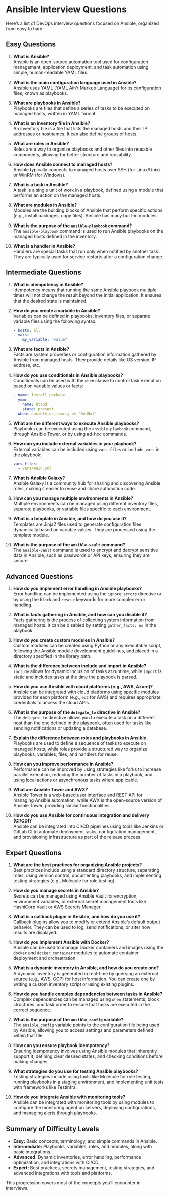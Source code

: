 # Ansible Interview Questions

Here’s a list of DevOps interview questions focused on Ansible, organized from easy to hard:

## Easy Questions
1. **What is Ansible?**  
   Ansible is an open-source automation tool used for configuration management, application deployment, and task automation using simple, human-readable YAML files.

2. **What is the main configuration language used in Ansible?**  
   Ansible uses YAML (YAML Ain't Markup Language) for its configuration files, known as playbooks.

3. **What are playbooks in Ansible?**  
   Playbooks are files that define a series of tasks to be executed on managed hosts, written in YAML format.

4. **What is an inventory file in Ansible?**  
   An inventory file is a file that lists the managed hosts and their IP addresses or hostnames. It can also define groups of hosts.

5. **What are roles in Ansible?**  
   Roles are a way to organize playbooks and other files into reusable components, allowing for better structure and reusability.

6. **How does Ansible connect to managed hosts?**  
   Ansible typically connects to managed hosts over SSH (for Linux/Unix) or WinRM (for Windows).

7. **What is a task in Ansible?**  
   A task is a single unit of work in a playbook, defined using a module that performs an action on the managed hosts.

8. **What are modules in Ansible?**  
   Modules are the building blocks of Ansible that perform specific actions (e.g., install packages, copy files). Ansible has many built-in modules.

9. **What is the purpose of the `ansible-playbook` command?**  
   The `ansible-playbook` command is used to run Ansible playbooks on the managed hosts defined in the inventory.

10. **What is a handler in Ansible?**  
    Handlers are special tasks that run only when notified by another task. They are typically used for service restarts after a configuration change.

## Intermediate Questions
1. **What is idempotency in Ansible?**  
   Idempotency means that running the same Ansible playbook multiple times will not change the result beyond the initial application. It ensures that the desired state is maintained.

2. **How do you create a variable in Ansible?**  
   Variables can be defined in playbooks, inventory files, or separate variable files using the following syntax:
   ```yaml
   - hosts: all
     vars:
       my_variable: "value"
3. **What are facts in Ansible?**  
   Facts are system properties or configuration information gathered by Ansible from managed hosts. They provide details like OS version, IP address, etc.

4. **How do you use conditionals in Ansible playbooks?**  
   Conditionals can be used with the `when` clause to control task execution based on variable values or facts:
   ```yaml
   - name: Install package
     yum:
       name: httpd
       state: present
     when: ansible_os_family == "RedHat"

5. **What are the different ways to execute Ansible playbooks?**  
   Playbooks can be executed using the `ansible-playbook` command, through Ansible Tower, or by using ad-hoc commands.

6. **How can you include external variables in your playbook?**  
   External variables can be included using `vars_files` or `include_vars` in the playbook:
   ```yaml
   vars_files:
     - vars/main.yml

7. **What is Ansible Galaxy?**  
   Ansible Galaxy is a community hub for sharing and discovering Ansible roles, making it easier to reuse and share automation code.

8. **How can you manage multiple environments in Ansible?**  
   Multiple environments can be managed using different inventory files, separate playbooks, or variable files specific to each environment.

9. **What is a template in Ansible, and how do you use it?**  
   Templates are Jinja2 files used to generate configuration files dynamically based on variable values. They are processed using the template module.

10. **What is the purpose of the `ansible-vault` command?**  
   The `ansible-vault` command is used to encrypt and decrypt sensitive data in Ansible, such as passwords or API keys, ensuring they are secure.

## Advanced Questions

1. **How do you implement error handling in Ansible playbooks?**  
   Error handling can be implemented using the `ignore_errors` directive or by using the `block` and `rescue` keywords for more complex error handling.

2. **What is facts gathering in Ansible, and how can you disable it?**  
   Facts gathering is the process of collecting system information from managed hosts. It can be disabled by setting `gather_facts: no` in the playbook.

3. **How do you create custom modules in Ansible?**  
   Custom modules can be created using Python or any executable script, following the Ansible module development guidelines, and placed in a directory specified in the library path.

4. **What is the difference between include and import in Ansible?**  
   `include` allows for dynamic inclusion of tasks at runtime, while `import` is static and includes tasks at the time the playbook is parsed.

5. **How do you use Ansible with cloud platforms (e.g., AWS, Azure)?**  
   Ansible can be integrated with cloud platforms using specific modules provided for each platform (e.g., `ec2` for AWS) and requires appropriate credentials to access the cloud APIs.

6. **What is the purpose of the `delegate_to` directive in Ansible?**  
   The `delegate_to` directive allows you to execute a task on a different host than the one defined in the playbook, often used for tasks like sending notifications or updating a database.

7. **Explain the difference between roles and playbooks in Ansible.**  
   Playbooks are used to define a sequence of tasks to execute on managed hosts, while roles provide a structured way to organize playbooks, variables, files, and handlers for reuse.

8. **How can you improve performance in Ansible?**  
   Performance can be improved by using strategies like forks to increase parallel execution, reducing the number of tasks in a playbook, and using local actions or asynchronous tasks where applicable.

9. **What are Ansible Tower and AWX?**  
   Ansible Tower is a web-based user interface and REST API for managing Ansible automation, while AWX is the open-source version of Ansible Tower, providing similar functionalities.

10. **How do you use Ansible for continuous integration and delivery (CI/CD)?**  
    Ansible can be integrated into CI/CD pipelines using tools like Jenkins or GitLab CI to automate deployment tasks, configuration management, and provisioning infrastructure as part of the release process.

## Expert Questions

1. **What are the best practices for organizing Ansible projects?**  
   Best practices include using a standard directory structure, separating roles, using version control, documenting playbooks, and implementing testing strategies (e.g., Molecule for role testing).

2. **How do you manage secrets in Ansible?**  
   Secrets can be managed using Ansible Vault for encryption, environment variables, or external secret management tools like HashiCorp Vault or AWS Secrets Manager.

3. **What is a callback plugin in Ansible, and how do you use it?**  
   Callback plugins allow you to modify or extend Ansible’s default output behavior. They can be used to log, send notifications, or alter how results are displayed.

4. **How do you implement Ansible with Docker?**  
   Ansible can be used to manage Docker containers and images using the `docker` and `docker_container` modules to automate container deployment and orchestration.

5. **What is a dynamic inventory in Ansible, and how do you create one?**  
   A dynamic inventory is generated in real-time by querying an external source (e.g., AWS, GCP) for host information. You can create one by writing a custom inventory script or using existing plugins.

6. **How do you handle complex dependencies between tasks in Ansible?**  
   Complex dependencies can be managed using `when` statements, block structures, and task order to ensure that tasks are executed in the correct sequence.

7. **What is the purpose of the `ansible_config` variable?**  
   The `ansible_config` variable points to the configuration file being used by Ansible, allowing you to access settings and parameters defined within that file.

8. **How can you ensure playbook idempotency?**  
   Ensuring idempotency involves using Ansible modules that inherently support it, defining clear desired states, and checking conditions before making changes.

9. **What strategies do you use for testing Ansible playbooks?**  
   Testing strategies include using tools like Molecule for role testing, running playbooks in a staging environment, and implementing unit tests with frameworks like Testinfra.

10. **How do you integrate Ansible with monitoring tools?**  
    Ansible can be integrated with monitoring tools by using modules to configure the monitoring agent on servers, deploying configurations, and managing alerts through playbooks.

## Summary of Difficulty Levels

- **Easy:** Basic concepts, terminology, and simple commands in Ansible.
- **Intermediate:** Playbooks, variables, roles, and modules, along with basic integrations.
- **Advanced:** Dynamic inventories, error handling, performance optimization, and integrations with CI/CD.
- **Expert:** Best practices, secrets management, testing strategies, and advanced integrations with tools and platforms.

This progression covers most of the concepts you’ll encounter in interviews.
